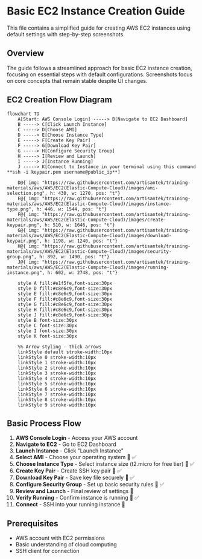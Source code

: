 # Basic EC2 Instance Creation Guide

This file contains a simplified guide for creating AWS EC2 instances using default settings with step-by-step screenshots.

## Overview

The guide follows a streamlined approach for basic EC2 instance creation, focusing on essential steps with default configurations. Screenshots focus on core concepts that remain stable despite UI changes.

## EC2 Creation Flow Diagram

```mermaid
flowchart TD
    A[Start: AWS Console Login] -----> B[Navigate to EC2 Dashboard]
    B -----> C[Click Launch Instance]
    C -----> D[Choose AMI]
    D -----> E[Choose Instance Type]
    E -----> F[Create Key Pair]
    F -----> G[Download Key Pair]
    G -----> H[Configure Security Group]
    H -----> I[Review and Launch]
    I -----> J[Instance Running]
    J -----> K[Connect to Instance in your terminal using this command **ssh -i keypair.pem username@public_ip**]
    
    D@{ img: "https://raw.githubusercontent.com/artisantek/training-materials/aws/AWS/EC2(Elastic-Compute-Cloud)/images/ami-selection.png", h: 430, w: 1270, pos: "t"}
    E@{ img: "https://raw.githubusercontent.com/artisantek/training-materials/aws/AWS/EC2(Elastic-Compute-Cloud)/images/instance-type.png", h: 446, w: 1544, pos: "t"}
    F@{ img: "https://raw.githubusercontent.com/artisantek/training-materials/aws/AWS/EC2(Elastic-Compute-Cloud)/images/create-keypair.png", h: 510, w: 1646, pos: "t"}
    G@{ img: "https://raw.githubusercontent.com/artisantek/training-materials/aws/AWS/EC2(Elastic-Compute-Cloud)/images/download-keypair.png", h: 1198, w: 1240, pos: "t"}
    H@{ img: "https://raw.githubusercontent.com/artisantek/training-materials/aws/AWS/EC2(Elastic-Compute-Cloud)/images/security-group.png", h: 892, w: 1490, pos: "t"}
    J@{ img: "https://raw.githubusercontent.com/artisantek/training-materials/aws/AWS/EC2(Elastic-Compute-Cloud)/images/running-instance.png", h: 602, w: 2748, pos: "t"}
    
    style A fill:#e1f5fe,font-size:30px
    style D fill:#c8e6c9,font-size:30px
    style E fill:#c8e6c9,font-size:30px
    style F fill:#c8e6c9,font-size:30px
    style G fill:#c8e6c9,font-size:30px
    style H fill:#c8e6c9,font-size:30px
    style J fill:#c8e6c9,font-size:30px
    style B font-size:30px
    style C font-size:30px
    style I font-size:30px
    style K font-size:30px
    
    %% Arrow styling - thick arrows
    linkStyle default stroke-width:10px
    linkStyle 0 stroke-width:10px
    linkStyle 1 stroke-width:10px
    linkStyle 2 stroke-width:10px
    linkStyle 3 stroke-width:10px
    linkStyle 4 stroke-width:10px
    linkStyle 5 stroke-width:10px
    linkStyle 6 stroke-width:10px
    linkStyle 7 stroke-width:10px
    linkStyle 8 stroke-width:10px
    linkStyle 9 stroke-width:10px
```

## Basic Process Flow

1. **AWS Console Login** - Access your AWS account
2. **Navigate to EC2** - Go to EC2 Dashboard  
3. **Launch Instance** - Click "Launch Instance"
4. **Select AMI** - Choose your operating system 🔑 ✅
5. **Choose Instance Type** - Select instance size (t2.micro for free tier) 🔑 ✅
6. **Create Key Pair** - Create SSH key pair 🔑 ✅
7. **Download Key Pair** - Save key file securely 🔑 ✅
8. **Configure Security Group** - Set up basic security rules 🔑 ✅
9. **Review and Launch** - Final review of settings 📝
10. **Verify Running** - Confirm instance is running 🔑 ✅
11. **Connect** - SSH into your running instance 📝

## Prerequisites

- AWS account with EC2 permissions
- Basic understanding of cloud computing
- SSH client for connection
